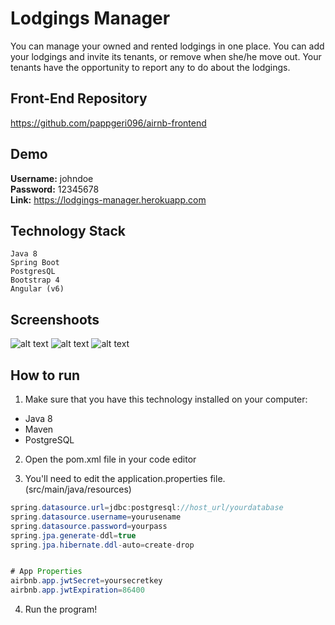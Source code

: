# Lodgings Manager
You can manage your owned and rented lodgings in one place. You can add your lodgings and invite its tenants, or remove when she/he move out. Your tenants have the opportunity to report any to do about the lodgings.

## Front-End Repository
https://github.com/pappgeri096/airnb-frontend

## Demo
**Username:** johndoe\
**Password:** 12345678\
**Link:** https://lodgings-manager.herokuapp.com

## Technology Stack
```
Java 8
Spring Boot
PostgresQL
Bootstrap 4
Angular (v6)
```
## Screenshoots
![alt text](http://www.kepfeltoltes.eu/images/2019/03/648screencapture_localhos.png)
![alt text](http://www.kepfeltoltes.eu/images/2019/03/708screencapture_localhos.png)
![alt text](http://www.kepfeltoltes.eu/images/2019/03/685screencapture_localhos.png)

## How to run
1. Make sure that you have this technology installed on your computer:
- Java 8
- Maven
- PostgreSQL

2. Open the pom.xml file in your code editor

3. You'll need to edit the application.properties file. (src/main/java/resources)
```java
spring.datasource.url=jdbc:postgresql://host_url/yourdatabase
spring.datasource.username=yourusename
spring.datasource.password=yourpass
spring.jpa.generate-ddl=true
spring.jpa.hibernate.ddl-auto=create-drop


# App Properties
airbnb.app.jwtSecret=yoursecretkey
airbnb.app.jwtExpiration=86400
```
4. Run the program!


